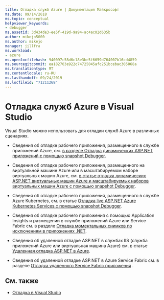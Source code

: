 ```yaml
---
title: Отладка служб Azure | Документация Майкрософт
ms.date: 09/14/2018
ms.topic: conceptual
helpviewer_keywords:
- debugger
ms.assetid: 3d434de3-ee5f-419d-9a94-ac4ac02d635b
author: mikejo5000
ms.author: mikejo
manager: jillfra
ms.workload:
- azure
ms.openlocfilehash: 940097c58d6c18e3be5f6659d764007b16cd4859
ms.sourcegitcommit: ea182703e922c74725045afc251bcebac305068a
ms.translationtype: MT
ms.contentlocale: ru-RU
ms.lasthandoff: 09/24/2019
ms.locfileid: "71211268"
---
```

# <a name="debug-azure-services-in-visual-studio"></a>Отладка служб Azure в Visual Studio

Visual Studio можно использовать для отладки служб Azure в различных сценариях.

- Сведения об отладке рабочего приложения, размещенного в службе приложений Azure, см. [в разделе Отладка динамических ASP.NET приложений с помощью snapshot Debugger](../debugger/debug-live-azure-applications.md).

- Сведения об отладке рабочего приложения, размещенного на виртуальной машине Azure или в масштабируемом наборе виртуальных машин Azure, см. [в статье отладка динамических ASP.NET виртуальных машин Azure и масштабируемых наборов виртуальных машин Azure с помощью snapshot Debugger](../debugger/debug-live-azure-virtual-machines.md).

- Сведения об отладке рабочего приложения, размещенного в службе Azure Kubernetes, см. в статье [Отладка live ASP.NET Azure Kubernetes Services с помощью snapshot Debugger](../debugger/debug-live-azure-kubernetes.md).

- Сведения об отладке рабочего приложения с помощью Application Insights и размещении в службе приложений Azure или Service Fabric см. в разделе [Отладка моментальных снимков по исключениям в приложениях .NET](/azure/application-insights/app-insights-snapshot-debugger).

- Сведения об удаленной отладке ASP.NET в службах IIS (служба приложений Azure или виртуальная машина Azure) см. в статье [Удаленная отладка ASP.NET в Azure](remote-debugging-azure.md).

- Сведения об удаленной отладке ASP.NET в Azure Service Fabric см. в разделе [Отладка удаленного Service Fabric приложения](/azure/service-fabric/service-fabric-debugging-your-application#debug-a-remote-service-fabric-application) .

## <a name="see-also"></a>См. также

- [Отладка в Visual Studio](../debugger/index.yml)
